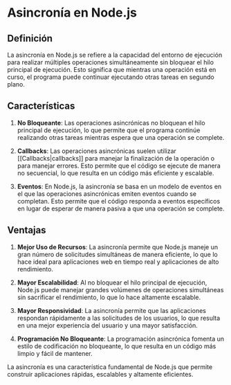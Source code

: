 # Asincronía en Node.js

## Definición

La asincronía en Node.js se refiere a la capacidad del entorno de ejecución para realizar múltiples operaciones simultáneamente sin bloquear el hilo principal de ejecución. Esto significa que mientras una operación está en curso, el programa puede continuar ejecutando otras tareas en segundo plano.

## Características

1. **No Bloqueante**: Las operaciones asincrónicas no bloquean el hilo principal de ejecución, lo que permite que el programa continúe realizando otras tareas mientras espera que una operación se complete.

2. **Callbacks**: Las operaciones asincrónicas suelen utilizar [[Callbacks|callbacks]] para manejar la finalización de la operación o para manejar errores. Esto permite que el código se ejecute de manera no secuencial, lo que resulta en un código más eficiente y escalable.

3. **Eventos**: En Node.js, la asincronía se basa en un modelo de eventos en el que las operaciones asincrónicas emiten eventos cuando se completan. Esto permite que el código responda a eventos específicos en lugar de esperar de manera pasiva a que una operación se complete.

## Ventajas

1. **Mejor Uso de Recursos**: La asincronía permite que Node.js maneje un gran número de solicitudes simultáneas de manera eficiente, lo que lo hace ideal para aplicaciones web en tiempo real y aplicaciones de alto rendimiento.

2. **Mayor Escalabilidad**: Al no bloquear el hilo principal de ejecución, Node.js puede manejar grandes volúmenes de operaciones simultáneas sin sacrificar el rendimiento, lo que lo hace altamente escalable.

3. **Mayor Responsividad**: La asincronía permite que las aplicaciones respondan rápidamente a las solicitudes de los usuarios, lo que resulta en una mejor experiencia del usuario y una mayor satisfacción.

4. **Programación No Bloqueante**: La programación asincrónica fomenta un estilo de codificación no bloqueante, lo que resulta en un código más limpio y fácil de mantener.

La asincronía es una característica fundamental de Node.js que permite construir aplicaciones rápidas, escalables y altamente eficientes.
